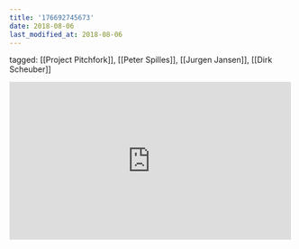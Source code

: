 ```yaml
---
title: '176692745673'
date: 2018-08-06
last_modified_at: 2018-08-06
---
```

tagged: [[Project Pitchfork]], [[Peter Spilles]], [[Jurgen Jansen]], [[Dirk Scheuber]]
<iframe allow="accelerometer; autoplay; clipboard-write; encrypted-media; gyroscope; picture-in-picture" allowfullscreen="" frameborder="0" height="281" id="youtube_iframe" src="https://www.youtube.com/embed/dOv7WAzuHtQ?feature=oembed&amp;enablejsapi=1&amp;origin=https://safe.txmblr.com&amp;wmode=opaque" width="500"></iframe>